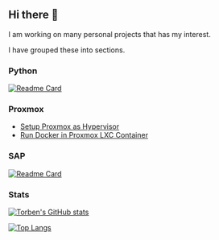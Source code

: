 ## Hi there 👋

I am working on many personal projects that has my interest.

I have grouped these into sections.

### Python

[![Readme Card](https://github-readme-stats.vercel.app/api/pin/?username=TorbenJakobsen&repo=decimaldate)](https://github.com/TorbenJakobsen/decimaldate)

### Proxmox

- [Setup Proxmox as Hypervisor](https://github.com/TorbenJakobsen/setup_proxmox_as_hypervisor)
- [Run Docker in Proxmox LXC Container](https://github.com/TorbenJakobsen/run-docker-in-proxmox-lxc-container)

### SAP

[![Readme Card](https://github-readme-stats.vercel.app/api/pin/?username=TorbenJakobsen&repo=run_sap_as_a_container)](https://github.com/TorbenJakobsen/run_sap_as_a_container)

### Stats

[![Torben's GitHub stats](https://github-readme-stats.vercel.app/api?username=TorbenJakobsen&show_icons=true&rank_icon=percentile&show=reviews,discussions_started,discussions_answered,prs_merged,prs_merged_percentage)](https://github.com/anuraghazra/github-readme-stats)

[![Top Langs](https://github-readme-stats.vercel.app/api/top-langs/?username=TorbenJakobsen)](https://github.com/anuraghazra/github-readme-stats)
